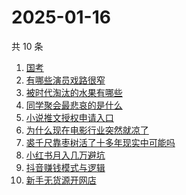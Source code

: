 # 2025-01-16

共 10 条

<!-- BEGIN -->
<!-- 最后更新时间 Thu Jan 16 2025 04:10:30 GMT+0800 (China Standard Time) -->

1. [国考](https://www.zhihu.com/search?q=国考)
1. [有哪些演员戏路很窄](https://www.zhihu.com/search?q=有哪些演员戏路很窄)
1. [被时代淘汰的水果有哪些](https://www.zhihu.com/search?q=被时代淘汰的水果有哪些)
1. [同学聚会最悲哀的是什么](https://www.zhihu.com/search?q=同学聚会最悲哀的是什么)
1. [小说推文授权申请入口](https://www.zhihu.com/search?q=小说推文授权申请入口)
1. [为什么现在电影行业突然就凉了](https://www.zhihu.com/search?q=为什么现在电影行业突然就凉了)
1. [裘千尺靠枣树活了十多年现实中可能吗](https://www.zhihu.com/search?q=裘千尺靠枣树活了十多年现实中可能吗)
1. [小红书月入几万避坑](https://www.zhihu.com/search?q=小红书月入几万避坑)
1. [抖音赚钱模式与逻辑](https://www.zhihu.com/search?q=抖音赚钱模式与逻辑)
1. [新手无货源开网店](https://www.zhihu.com/search?q=新手无货源开网店)

<!-- END -->
